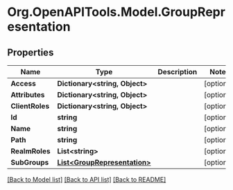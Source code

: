 # Org.OpenAPITools.Model.GroupRepresentation

## Properties

Name | Type | Description | Notes
------------ | ------------- | ------------- | -------------
**Access** | **Dictionary&lt;string, Object&gt;** |  | [optional] 
**Attributes** | **Dictionary&lt;string, Object&gt;** |  | [optional] 
**ClientRoles** | **Dictionary&lt;string, Object&gt;** |  | [optional] 
**Id** | **string** |  | [optional] 
**Name** | **string** |  | [optional] 
**Path** | **string** |  | [optional] 
**RealmRoles** | **List&lt;string&gt;** |  | [optional] 
**SubGroups** | [**List&lt;GroupRepresentation&gt;**](GroupRepresentation.md) |  | [optional] 

[[Back to Model list]](../README.md#documentation-for-models) [[Back to API list]](../README.md#documentation-for-api-endpoints) [[Back to README]](../README.md)

